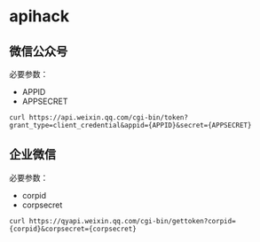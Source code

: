 # apihack

## 微信公众号

必要参数：

* APPID
* APPSECRET

```
curl https://api.weixin.qq.com/cgi-bin/token?grant_type=client_credential&appid={APPID}&secret={APPSECRET}
```

## 企业微信

必要参数：

* corpid
* corpsecret

```
curl https://qyapi.weixin.qq.com/cgi-bin/gettoken?corpid={corpid}&corpsecret={corpsecret}
```
